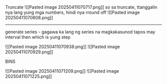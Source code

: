 Truncate
![[Pasted image 20250411070717.png]]
so sa truncate, ttanggalin nya lang yung mga numbers, hindi nya rround off
![[Pasted image 20250411070808.png]]

---
 generate series - gagawa ka lang ng series na magkakasunod tapos may interval then which is yung step
 
 ![[Pasted image 20250411070938.png]]
 ![[Pasted image 20250411070929.png]]

BINS

![[Pasted image 20250411071209.png]]
![[Pasted image 20250411071225.png]]